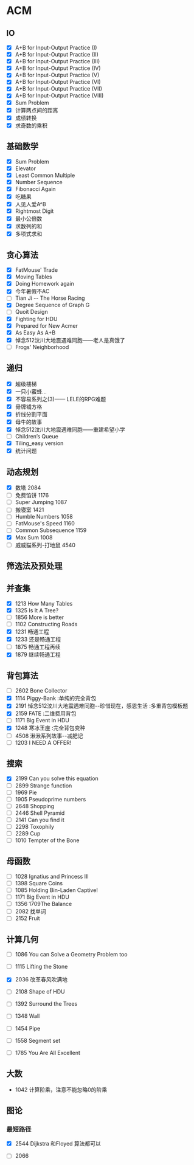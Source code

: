 # ACM

## IO

- [x] A+B for Input-Output Practice (I)		
- [x] A+B for Input-Output Practice (II)		
- [x] A+B for Input-Output Practice (III)	
- [x] A+B for Input-Output Practice (IV)		
- [x] A+B for Input-Output Practice (V)		
- [x] A+B for Input-Output Practice (VI)		
- [x] A+B for Input-Output Practice (VII)	
- [x] A+B for Input-Output Practice (VIII)	
- [x] Sum Problem		
- [x] 计算两点间的距离	
- [x] 成绩转换	
- [x] 求奇数的乘积

## 基础数学

- [x] Sum Problem		
- [x] Elevator		
- [x] Least Common Multiple	
- [x] Number Sequence		
- [x] Fibonacci Again		
- [x] 吃糖果		
- [x] 人见人爱A^B		
- [x] Rightmost Digit	
- [x] 最小公倍数		
- [x] 求数列的和		
- [x] 多项式求和

## 贪心算法

- [x] FatMouse' Trade
- [x] Moving Tables	
- [x] Doing Homework again	
- [x] 今年暑假不AC		
- [ ] Tian Ji -- The Horse Racing		
- [x] Degree Sequence of Graph G		
- [ ] Quoit Design		
- [x] Fighting for HDU	
- [x] Prepared for New Acmer		
- [x] As Easy As A+B		
- [x] 悼念512汶川大地震遇难同胞——老人是真饿了		
- [ ] Frogs' Neighborhood

## 递归

- [x] 超级楼梯
- [x] 一只小蜜蜂...
- [x] 不容易系列之(3)—— LELE的RPG难题
- [x] 骨牌铺方格		
- [x] 折线分割平面	
- [x] 母牛的故事		
- [x] 悼念512汶川大地震遇难同胞——重建希望小学 
- [ ] Children’s Queue	
- [x] Tiling_easy version	
- [x] 统计问题

## 动态规划

- [x] 数塔 2084
- [ ] 免费馅饼 1176
- [ ] Super Jumping 1087
- [ ] 搬寝室 1421
- [ ] Humble Numbers 1058
- [ ] FatMouse's Speed 1160
- [ ] Common Subsequence 1159
- [x] Max Sum 1008
- [ ] 威威猫系列-打地鼠 4540

## 筛选法及预处理


## 并查集

- [x] 1213  How Many Tables		
- [x] 1325 	Is It A Tree?	
- [ ] 1856 	More is better	
- [ ] 1102 	Constructing Roads		
- [x] 1231 	畅通工程		
- [x] 1233 	还是畅通工程	
- [ ] 1875 	畅通工程再续	
- [x] 1879 	继续畅通工程

## 背包算法

- [ ] 2602 Bone Collector
- [X] 1114 Piggy-Bank :单纯的完全背包
- [X] 2191 悼念512汶川大地震遇难同胞--珍惜现在，感恩生活 :多重背包模板题
- [X] 2159 FATE :二维费用背包
- [ ] 1171 Big Event in HDU
- [X] 1248 寒冰王座   :完全背包变种
- [ ] 4508 湫湫系列故事--减肥记
- [ ] 1203 I NEED A OFFER!

## 搜索

- [x] 2199 Can you solve this equation 
- [ ] 2899 Strange function
- [ ] 1969 Pie
- [ ] 1905 Pseudoprime numbers
- [ ] 2648 Shopping
- [ ] 2446 Shell Pyramid
- [ ] 2141 Can you find it
- [ ] 2298 Toxophily
- [ ] 2289 Cup
- [ ] 1010 Tempter of the Bone

## 母函数

- [ ] 1028 Ignatius and Princess III
- [ ] 1398 Square Coins
- [ ] 1085 Holding Bin-Laden Captive!
- [ ] 1171 Big Event in HDU
- [ ] 1356 1709The Balance
- [ ] 2082 找单词
- [ ] 2152 Fruit

## 计算几何

- [ ] 1086 	You can Solve a Geometry Problem too		
- [ ] 1115 	Lifting the Stone		
- [x] 2036 	改革春风吹满地		
- [ ] 2108 	Shape of HDU		
- [ ] 1392 	Surround the Trees		
- [ ] 1348 	Wall		
- [ ] 1454 	Pipe		
- [ ] 1558 	Segment set		
- [ ] 1785 	You Are All Excellent



## 大数
* 1042 计算阶乘，注意不能忽略0的阶乘

## 图论

### 最短路径

- [x] 2544 Dijkstra 和Floyed 算法都可以
- [ ] 2066 

